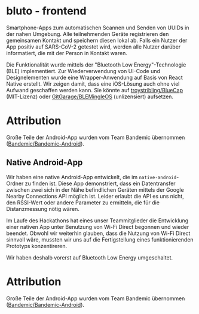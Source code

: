 # bluto - frontend

Smartphone-Apps zum automatischen Scannen und Senden von UUIDs in der nahen Umgebung. Alle teilnehmenden Geräte registrieren den gemeinsamen Kontakt und speichern diesen lokal ab.
Falls ein Nutzer der App positiv auf SARS-CoV-2 getestet wird, werden alle Nutzer darüber informatiert, die mit der Person in Kontakt waren.

Die Funktionalität wurde mittels der "Bluetooth Low Energy"-Technologie (BLE) implementiert. Zur Wiederverwendung von UI-Code und Designelementen wurde eine Wrapper-Anwendung auf Basis von React Native erstellt. Wir zeigen damit, dass eine iOS-Lösung auch ohne viel Aufwand geschaffen werden kann. Sie könnte auf [troystribling/BlueCap](https://github.com/troystribling/BlueCap) (MIT-Lizenz) oder [GitGarage/BLEMingleOS](https://github.com/GitGarage/BLEMingleiOS) (unlizensiert) aufsetzen.

# Attribution

Große Teile der Android-App wurden vom Team Bandemic übernommen ([Bandemic/Bandemic-Android](https://github.com/Bandemic/Bandemic-Android)).

## Native Android-App

Wir haben eine native Android-App entwickelt, die im `native-android`-Ordner zu finden ist. Diese App demonstriert, dass ein Datentransfer zwischen zwei sich in der Nähe befindlichen Geräten mittels der Google Nearby Connections API möglich ist. Leider erlaubt die API es uns nicht, den RSSI-Wert oder andere Parameter zu ermitteln, die für die Distanzmessung nötig wären.

Im Laufe des Hackathons hat eines unser Teammitglieder die Entwicklung einer nativen App unter Benutzung von Wi-Fi Direct begonnen und wieder beendet. Obwohl wir weiterhin glauben, dass die Nutzung von Wi-Fi Direct sinnvoll wäre, mussten wir uns auf die Fertigstellung eines funktionierenden Prototyps konzentireren.

Wir haben deshalb vorerst auf Bluetooth Low Energy umgeschaltet.

# Attribution

Große Teile der Android-App wurden vom Team Bandemic übernommen ([Bandemic/Bandemic-Android](https://github.com/Bandemic/Bandemic-Android)).
